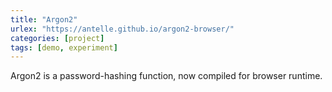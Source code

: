 ```yaml
---
title: "Argon2"
urlex: "https://antelle.github.io/argon2-browser/"
categories: [project]
tags: [demo, experiment]
---
```

Argon2 is a password-hashing function, now compiled for browser runtime.
